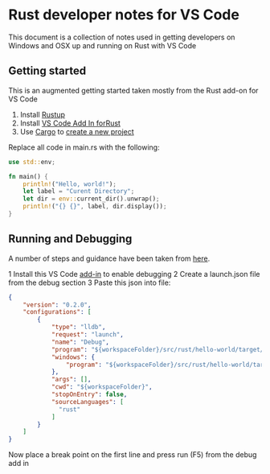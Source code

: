 # Rust developer notes for VS Code

This document is a collection of notes used in getting developers on Windows and OSX up and running on Rust with VS Code

## Getting started

This is an augmented getting started taken mostly from the Rust add-on for VS Code

1. Install [Rustup](https://rustup.rs/)
2. Install [VS Code Add In forRust](https://marketplace.visualstudio.com/items?itemName=rust-lang.rust)
3. Use [Cargo](https://github.com/rust-lang/cargo/) to [create a new project](https://doc.rust-lang.org/book/ch01-03-hello-cargo.html)

Replace all code in main.rs with the following:

```Rust
use std::env;

fn main() {
    println!("Hello, world!");
    let label = "Curent Directory";
    let dir = env::current_dir().unwrap();
    println!("{} {}", label, dir.display());
}
```

## Running and Debugging

A number of steps and guidance have been taken from [here](http://thiago.rocks/view/20200512_vscode_with_rust).

1 Install this VS Code [add-in](https://marketplace.visualstudio.com/items?itemName=vadimcn.vscode-lldb) to enable debugging
2 Create a launch.json file from the debug section
3 Paste this json into file:

```json
{
    "version": "0.2.0",
    "configurations": [
        {
            "type": "lldb",
            "request": "launch",
            "name": "Debug",
            "program": "${workspaceFolder}/src/rust/hello-world/target/debug/hello-world",
            "windows": {
                "program": "${workspaceFolder}/src/rust/hello-world/target/debug/hello-world.exe"
            },
            "args": [],
            "cwd": "${workspaceFolder}",
            "stopOnEntry": false,
            "sourceLanguages": [
              "rust"
            ]
        }
    ]
}
```

Now place a break point on the first line and press run (F5) from the debug add in
